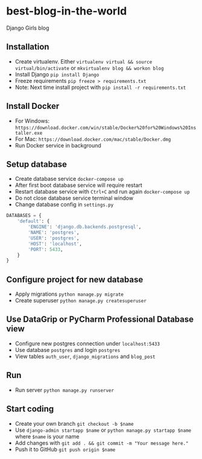 # best-blog-in-the-world

Django Girls blog

## Installation

- Create virtualenv. Either `virtualenv virtual && source virtual/bin/activate` or `mkvirtualenv blog && workon blog`
- Install Django `pip install Django`
- Freeze requirements `pip freeze > requirements.txt`
- Note: Next time install project with `pip install -r requirements.txt`

## Install Docker

- For Windows: `https://download.docker.com/win/stable/Docker%20for%20Windows%20Installer.exe`
- For Mac: `https://download.docker.com/mac/stable/Docker.dmg`
- Run Docker service in background

## Setup database

- Create database service `docker-compose up`
- After first boot database service will require restart
- Restart database service with `Ctrl+C` and run again `docker-compose up`
- Do not close database service terminal window
- Change database config in `settings.py`

```python
DATABASES = {
    'default': {
        'ENGINE': 'django.db.backends.postgresql',
        'NAME': 'postgres',
        'USER': 'postgres',
        'HOST': 'localhost',
        'PORT': 5433,
    }
}
```

## Configure project for new database

- Apply migrations `python manage.py migrate`
- Create superuser `python manage.py createsuperuser`

## Use DataGrip or PyCharm Professional Database view

- Configure new postgres connection under `localhost:5433`
- Use database `postgres` and login `postgres`
- View tables `auth_user`, `django_migrations` and `blog_post`

## Run

- Run server `python manage.py runserver`

## Start coding

- Create your own branch `git checkout -b $name`
- Use `django-admin startapp $name` or `python manage.py startapp $name` where `$name` is your name
- Add changes with `git add . && git commit -m "Your message here."` 
- Push it to GitHub `git push origin $name`
